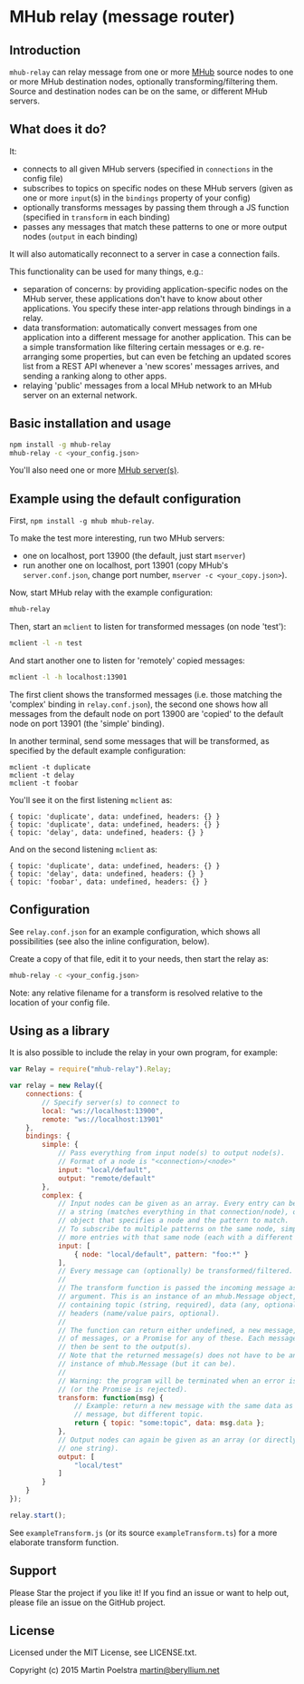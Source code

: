 # MHub relay (message router)

## Introduction

`mhub-relay` can relay message from one or more [MHub](https://github.com/poelstra/mhub) source nodes to one or more
MHub destination nodes, optionally transforming/filtering them.
Source and destination nodes can be on the same, or different MHub servers.

## What does it do?

It:
* connects to all given MHub servers (specified in `connections` in the config file)
* subscribes to topics on specific nodes on these MHub servers (given as one or more `input`(s) in the `bindings` property of your config)
* optionally transforms messages by passing them through a JS function (specified in `transform` in each binding)
* passes any messages that match these patterns to one or more output nodes (`output` in each binding)

It will also automatically reconnect to a server in case a connection fails.

This functionality can be used for many things, e.g.:
* separation of concerns: by providing application-specific nodes on the MHub
  server, these applications don't have to know about other applications. You
  specify these inter-app relations through bindings in a relay.
* data transformation: automatically convert messages from one application into
  a different message for another application. This can be a simple
  transformation like filtering certain messages or e.g. re-arranging some
  properties, but can even be fetching an updated scores list from a REST API
  whenever a 'new scores' messages arrives, and sending a ranking along to other
  apps.
* relaying 'public' messages from a local MHub network to an MHub server on an
  external network.

## Basic installation and usage

```sh
npm install -g mhub-relay
mhub-relay -c <your_config.json>
```

You'll also need one or more [MHub server(s)](https://github.com/poelstra/mhub).

## Example using the default configuration

First, `npm install -g mhub mhub-relay`.

To make the test more interesting, run two MHub servers:
* one on localhost, port 13900 (the default, just start `mserver`)
* run another one on localhost, port 13901 (copy MHub's `server.conf.json`, change port number, `mserver -c <your_copy.json>`).

Now, start MHub relay with the example configuration:
```sh
mhub-relay
```

Then, start an `mclient` to listen for transformed messages (on node 'test'):
```sh
mclient -l -n test
```

And start another one to listen for 'remotely' copied messages:
```sh
mclient -l -h localhost:13901
```

The first client shows the transformed messages (i.e. those matching the
'complex' binding in `relay.conf.json`), the second one shows how all messages
from the default node on port 13900 are 'copied' to the default node on port
13901 (the 'simple' binding).

In another terminal, send some messages that will be transformed, as specified
by the default example configuration:
```
mclient -t duplicate
mclient -t delay
mclient -t foobar
```

You'll see it on the first listening `mclient` as:
```
{ topic: 'duplicate', data: undefined, headers: {} }
{ topic: 'duplicate', data: undefined, headers: {} }
{ topic: 'delay', data: undefined, headers: {} }
```

And on the second listening `mclient` as:
```
{ topic: 'duplicate', data: undefined, headers: {} }
{ topic: 'delay', data: undefined, headers: {} }
{ topic: 'foobar', data: undefined, headers: {} }
```

## Configuration

See `relay.conf.json` for an example configuration, which shows all
possibilities (see also the inline configuration, below).

Create a copy of that file, edit it to your needs, then start the relay as:
```sh
mhub-relay -c <your_config.json>
```

Note: any relative filename for a transform is resolved relative to the location
of your config file.

## Using as a library

It is also possible to include the relay in your own program, for example:

```js
var Relay = require("mhub-relay").Relay;

var relay = new Relay({
	connections: {
		// Specify server(s) to connect to
		local: "ws://localhost:13900",
		remote: "ws://localhost:13901"
	},
	bindings: {
		simple: {
			// Pass everything from input node(s) to output node(s).
			// Format of a node is "<connection>/<node>"
			input: "local/default",
			output: "remote/default"
		},
		complex: {
			// Input nodes can be given as an array. Every entry can be either
			// a string (matches everything in that connection/node), or an
			// object that specifies a node and the pattern to match.
			// To subscribe to multiple patterns on the same node, simply pass
			// more entries with that same node (each with a different pattern).
			input: [
				{ node: "local/default", pattern: "foo:*" }
			],
			// Every message can (optionally) be transformed/filtered.
			//
			// The transform function is passed the incoming message as its
			// argument. This is an instance of an mhub.Message object,
			// containing topic (string, required), data (any, optional) and
			// headers (name/value pairs, optional).
			//
			// The function can return either undefined, a new message, an array
			// of messages, or a Promise for any of these. Each message will
			// then be sent to the output(s).
			// Note that the returned message(s) does not have to be an
			// instance of mhub.Message (but it can be).
			//
			// Warning: the program will be terminated when an error is thrown
			// (or the Promise is rejected).
			transform: function(msg) {
				// Example: return a new message with the same data as original
				// message, but different topic.
				return { topic: "some:topic", data: msg.data };
			},
			// Output nodes can again be given as an array (or directly as just
			// one string).
			output: [
				"local/test"
			]
		}
	}
});

relay.start();
```

See `exampleTransform.js` (or its source `exampleTransform.ts`) for a more
elaborate transform function.

## Support

Please Star the project if you like it!
If you find an issue or want to help out, please file an issue on the GitHub
project.

## License

Licensed under the MIT License, see LICENSE.txt.

Copyright (c) 2015 Martin Poelstra <martin@beryllium.net>
